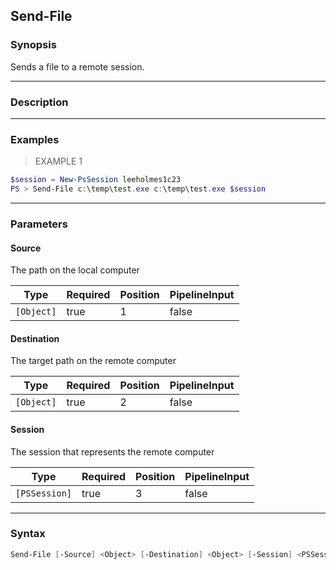 Send-File
---------

### Synopsis
Sends a file to a remote session.

---

### Description

---

### Examples
> EXAMPLE 1

```PowerShell
$session = New-PsSession leeholmes1c23
PS > Send-File c:\temp\test.exe c:\temp\test.exe $session
```

---

### Parameters
#### **Source**
The path on the local computer

|Type      |Required|Position|PipelineInput|
|----------|--------|--------|-------------|
|`[Object]`|true    |1       |false        |

#### **Destination**
The target path on the remote computer

|Type      |Required|Position|PipelineInput|
|----------|--------|--------|-------------|
|`[Object]`|true    |2       |false        |

#### **Session**
The session that represents the remote computer

|Type         |Required|Position|PipelineInput|
|-------------|--------|--------|-------------|
|`[PSSession]`|true    |3       |false        |

---

### Syntax
```PowerShell
Send-File [-Source] <Object> [-Destination] <Object> [-Session] <PSSession> [<CommonParameters>]
```
